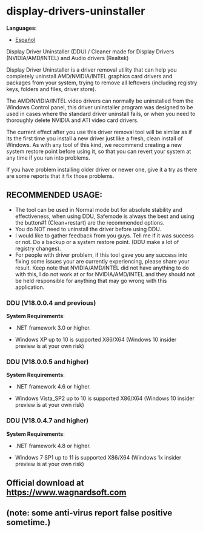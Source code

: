 # display-drivers-uninstaller

**Languages**:
* [Español](./Readme_ES.md)

Display Driver Uninstaller (DDU) / Cleaner made for Display Drivers (NVIDIA/AMD/INTEL) and Audio drivers (Realtek)

Display Driver Uninstaller is a driver removal utility that can help you completely uninstall AMD/NVIDIA/INTEL graphics card drivers and packages from your system, trying to remove all leftovers (including registry keys, folders and files, driver store). 

The AMD/NVIDIA/INTEL video drivers can normally be uninstalled from the Windows Control panel, this driver uninstaller program was designed to be used in cases where the standard driver uninstall fails, or when you need to thoroughly delete NVIDIA and ATI video card drivers. 

The current effect after you use this driver removal tool will be similar as if its the first time you install a new driver just like a fresh, clean install of Windows. As with any tool of this kind, we recommend creating a new system restore point before using it, so that you can revert your system at any time if you run into problems.

If you have problem installing older driver or newer one, give it a try as there are some reports that it fix those problems.

## RECOMMENDED USAGE:
- The tool can be used in Normal mode but for absolute stability and effectiveness, when using DDU, Safemode is always the best and using the button#1 (Clean+restart) are the recommended options.
- You do NOT need to uninstall the driver before using DDU.
- I would like to gather feedback from you guys. Tell me if it was success or not. 
Do a backup or a system restore point. (DDU make a lot of registry changes).
- For people with driver problem, if this tool gave you any success into fixing some issues your are currently experiencing, please share your result.
Keep note that NVIDIA/AMD/INTEL did not have anything to do with this, I do not work at or for NVIDIA/AMD/INTEL and they should not be held responsible for anything that may go wrong with this application.

### DDU (V18.0.0.4 and previous)
**System Requirements**:
- .NET framework 3.0 or higher.
* Windows XP up to 10 is supported X86/X64 (Windows 10 insider preview is at your own risk)

### DDU (V18.0.0.5 and higher)
**System Requirements**:
- .NET framework 4.6 or higher.
* Windows Vista_SP2 up to 10 is supported X86/X64 (Windows 10 insider preview is at your own risk)

### DDU (V18.0.4.7 and higher)
**System Requirements**:
- .NET framework 4.8 or higher.
* Windows 7 SP1 up to 11 is supported X86/X64 (Windows 1x insider preview is at your own risk)

Official download at https://www.wagnardsoft.com
-
(note: some anti-virus report false positive sometime.) 
-
